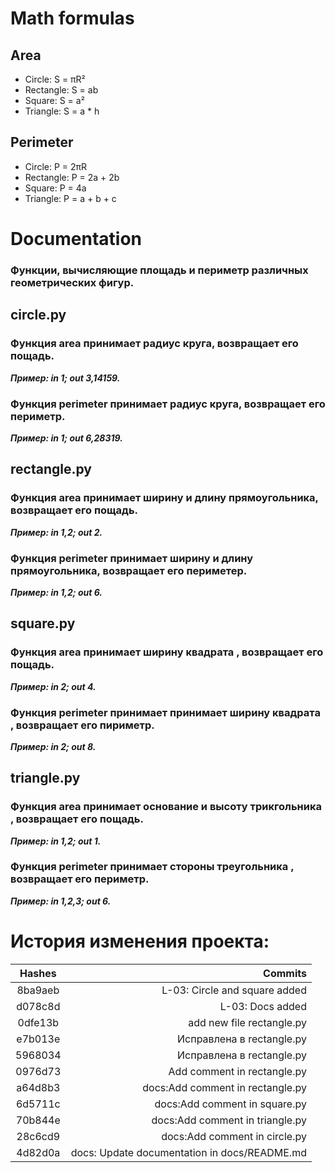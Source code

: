 # Math formulas
## Area
- Circle: S = πR²
- Rectangle: S = ab
- Square: S = a²
- Triangle: S = a * h
## Perimeter
- Circle: P = 2πR
- Rectangle: P = 2a + 2b
- Square: P = 4a
- Triangle: P = a + b + c
# Documentation
### Функции, вычисляющие площадь и периметр различных геометрических фигур.


## circle.py

### Функция area принимает радиус круга, возвращает его пощадь.

***Пример: in 1; out 3,14159.***

### Функция perimeter принимает радиус круга, возвращает его периметр.

***Пример: in 1; out 6,28319.***


## rectangle.py

### Функция area принимает ширину и длину прямоугольника, возвращает его пощадь.

***Пример: in 1,2; out 2.***

### Функция perimeter принимает ширину и длину прямоугольника, возвращает его периметер.

***Пример: in 1,2; out 6.***


## square.py

### Функция area принимает ширину квадрата , возвращает его пощадь.

***Пример: in 2; out 4.***

### Функция perimeter принимает принимает ширину квадрата , возвращает его пириметр.

***Пример: in 2; out 8.***


## triangle.py

### Функция area принимает основание и высоту трикгольника , возвращает его пощадь.

***Пример: in 1,2; out 1.***

### Функция perimeter принимает стороны треугольника , возвращает его периметр.

***Пример: in 1,2,3; out 6.***


# История изменения проекта:
| Hashes  | Commits                                      |
| :---:   | ---:                                         | 
| 8ba9aeb | L-03: Circle and square added                |
| d078c8d | L-03: Docs added                             |
| 0dfe13b | add new file rectangle.py                    |
| e7b013e | Исправлена в rectangle.py                    |
| 5968034 | Исправлена в rectangle.py                    |
| 0976d73 | Add comment in rectangle.py                  |
| a64d8b3 | docs:Add comment in rectangle.py             |
| 6d5711c | docs:Add comment in square.py                |
| 70b844e | docs:Add comment in triangle.py              |
| 28c6cd9 | docs:Add comment in circle.py                |
| 4d82d0a | docs: Update documentation in docs/README.md |

